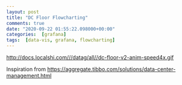 ```yaml
---
layout: post
title: "DC Floor Flowcharting"
comments: true
date: "2020-09-22 01:55:22.098000+00:00"
categories:  [grafana]
tags:  [data-vis, grafana, flowcharting]
---
```





http://docs.localshi.com///datag/all//dc-floor-v2-anim-speed4x.gif

Inspiration from https://aggregate.tibbo.com/solutions/data-center-management.html